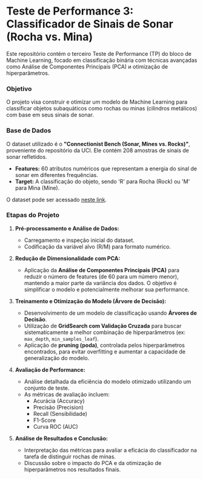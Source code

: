 # Teste de Performance 3: Classificador de Sinais de Sonar (Rocha vs. Mina)

Este repositório contém o terceiro Teste de Performance (TP) do bloco de Machine Learning, focado em classificação binária com técnicas avançadas como Análise de Componentes Principais (PCA) и otimização de hiperparâmetros.

### Objetivo

O projeto visa construir e otimizar um modelo de Machine Learning para classificar objetos subaquáticos como rochas ou minas (cilindros metálicos) com base em seus sinais de sonar.

### Base de Dados

O dataset utilizado é o **"Connectionist Bench (Sonar, Mines vs. Rocks)"**, proveniente do repositório da UCI. Ele contém 208 amostras de sinais de sonar refletidos.
* **Features:** 60 atributos numéricos que representam a energia do sinal de sonar em diferentes frequências.
* **Target:** A classificação do objeto, sendo 'R' para Rocha (Rock) ou 'M' para Mina (Mine).

O dataset pode ser acessado [neste link](https://github.com/professortiagoinfnet/inteligencia_artificial/blob/main/sonar_dataset.csv).

### Etapas do Projeto

1.  **Pré-processamento e Análise de Dados:**
    * Carregamento e inspeção inicial do dataset.
    * Codificação da variável alvo (R/M) para formato numérico.

2.  **Redução de Dimensionalidade com PCA:**
    * Aplicação da **Análise de Componentes Principais (PCA)** para reduzir o número de features (de 60 para um número menor), mantendo a maior parte da variância dos dados. O objetivo é simplificar o modelo e potencialmente melhorar sua performance.

3.  **Treinamento e Otimização do Modelo (Árvore de Decisão):**
    * Desenvolvimento de um modelo de classificação usando **Árvores de Decisão**.
    * Utilização de **GridSearch com Validação Cruzada** para buscar sistematicamente a melhor combinação de hiperparâmetros (ex: `max_depth`, `min_samples_leaf`).
    * Aplicação de **pruning (poda)**, controlada pelos hiperparâmetros encontrados, para evitar overfitting e aumentar a capacidade de generalização do modelo.

4.  **Avaliação de Performance:**
    * Análise detalhada da eficiência do modelo otimizado utilizando um conjunto de teste.
    * As métricas de avaliação incluem:
        * Acurácia (Accuracy)
        * Precisão (Precision)
        * Recall (Sensibilidade)
        * F1-Score
        * Curva ROC (AUC)

5.  **Análise de Resultados e Conclusão:**
    * Interpretação das métricas para avaliar a eficácia do classificador na tarefa de distinguir rochas de minas.
    * Discussão sobre o impacto do PCA e da otimização de hiperparâmetros nos resultados finais.
